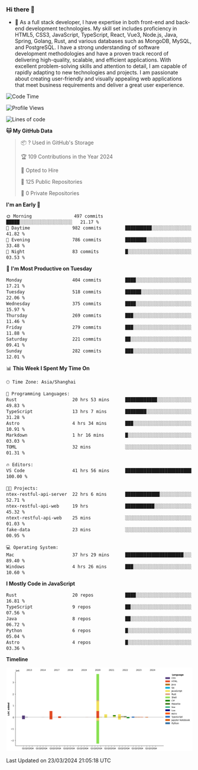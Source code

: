 ### Hi there 👋

- 🌱 As a full stack developer, I have expertise in both front-end and back-end development technologies. My skill set includes proficiency in HTML5, CSS3, JavaScript, TypeScript, React, Vue3, Node.js, Java, Spring, Golang, Rust, and various databases such as MongoDB, MySQL, and PostgreSQL. I have a strong understanding of software development methodologies and have a proven track record of delivering high-quality, scalable, and efficient applications. With excellent problem-solving skills and attention to detail, I am capable of rapidly adapting to new technologies and projects. I am passionate about creating user-friendly and visually appealing web applications that meet business requirements and deliver a great user experience.

<!--START_SECTION:waka-->
![Code Time](http://img.shields.io/badge/Code%20Time-1%2C285%20hrs%2017%20mins-blue)

![Profile Views](http://img.shields.io/badge/Profile%20Views-0-blue)

![Lines of code](https://img.shields.io/badge/From%20Hello%20World%20I%27ve%20Written-5.6%20million%20lines%20of%20code-blue)

**🐱 My GitHub Data** 

> 📦 ? Used in GitHub's Storage 
 > 
> 🏆 109 Contributions in the Year 2024
 > 
> 💼 Opted to Hire
 > 
> 📜 125 Public Repositories 
 > 
> 🔑 0 Private Repositories 
 > 
**I'm an Early 🐤** 

```text
🌞 Morning                497 commits         █████░░░░░░░░░░░░░░░░░░░░   21.17 % 
🌆 Daytime                982 commits         ██████████░░░░░░░░░░░░░░░   41.82 % 
🌃 Evening                786 commits         ████████░░░░░░░░░░░░░░░░░   33.48 % 
🌙 Night                  83 commits          █░░░░░░░░░░░░░░░░░░░░░░░░   03.53 % 
```
📅 **I'm Most Productive on Tuesday** 

```text
Monday                   404 commits         ████░░░░░░░░░░░░░░░░░░░░░   17.21 % 
Tuesday                  518 commits         ██████░░░░░░░░░░░░░░░░░░░   22.06 % 
Wednesday                375 commits         ████░░░░░░░░░░░░░░░░░░░░░   15.97 % 
Thursday                 269 commits         ███░░░░░░░░░░░░░░░░░░░░░░   11.46 % 
Friday                   279 commits         ███░░░░░░░░░░░░░░░░░░░░░░   11.88 % 
Saturday                 221 commits         ██░░░░░░░░░░░░░░░░░░░░░░░   09.41 % 
Sunday                   282 commits         ███░░░░░░░░░░░░░░░░░░░░░░   12.01 % 
```


📊 **This Week I Spent My Time On** 

```text
🕑︎ Time Zone: Asia/Shanghai

💬 Programming Languages: 
Rust                     20 hrs 53 mins      ████████████░░░░░░░░░░░░░   49.83 % 
TypeScript               13 hrs 7 mins       ████████░░░░░░░░░░░░░░░░░   31.28 % 
Astro                    4 hrs 34 mins       ███░░░░░░░░░░░░░░░░░░░░░░   10.91 % 
Markdown                 1 hr 16 mins        █░░░░░░░░░░░░░░░░░░░░░░░░   03.03 % 
TOML                     32 mins             ░░░░░░░░░░░░░░░░░░░░░░░░░   01.31 % 

🔥 Editors: 
VS Code                  41 hrs 56 mins      █████████████████████████   100.00 % 

🐱‍💻 Projects: 
ntex-restful-api-server  22 hrs 6 mins       █████████████░░░░░░░░░░░░   52.71 % 
ntex-restful-api-web     19 hrs              ███████████░░░░░░░░░░░░░░   45.32 % 
ntext-restful-api-web    25 mins             ░░░░░░░░░░░░░░░░░░░░░░░░░   01.03 % 
fake-data                23 mins             ░░░░░░░░░░░░░░░░░░░░░░░░░   00.95 % 

💻 Operating System: 
Mac                      37 hrs 29 mins      ██████████████████████░░░   89.40 % 
Windows                  4 hrs 26 mins       ███░░░░░░░░░░░░░░░░░░░░░░   10.60 % 
```

**I Mostly Code in JavaScript** 

```text
Rust                     20 repos            ████░░░░░░░░░░░░░░░░░░░░░   16.81 % 
TypeScript               9 repos             ██░░░░░░░░░░░░░░░░░░░░░░░   07.56 % 
Java                     8 repos             ██░░░░░░░░░░░░░░░░░░░░░░░   06.72 % 
Python                   6 repos             █░░░░░░░░░░░░░░░░░░░░░░░░   05.04 % 
Astro                    4 repos             █░░░░░░░░░░░░░░░░░░░░░░░░   03.36 % 
```



**Timeline**

![Lines of Code chart](https://raw.githubusercontent.com/elton/elton/main/assets/bar_graph.png)


 Last Updated on 23/03/2024 21:05:18 UTC
<!--END_SECTION:waka-->

<!--
**elton/elton** is a ✨ _special_ ✨ repository because its `README.md` (this file) appears on your GitHub profile.

Here are some ideas to get you started:

- 🔭 I’m currently working on ...
- 🌱 I’m currently learning ...
- 👯 I’m looking to collaborate on ...
- 🤔 I’m looking for help with ...
- 💬 Ask me about ...
- 📫 How to reach me: ...
- 😄 Pronouns: ...
- ⚡ Fun fact: ...
-->
